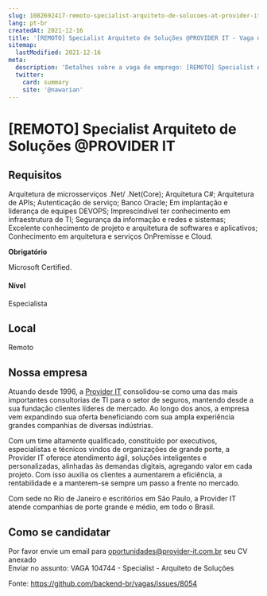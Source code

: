 ```yaml
---
slug: 1082692417-remoto-specialist-arquiteto-de-solucoes-at-provider-it
lang: pt-br
createdAt: 2021-12-16
title: '[REMOTO] Specialist Arquiteto de Soluções @PROVIDER IT - Vaga de Emprego'
sitemap:
  lastModified: 2021-12-16
meta:
  description: 'Detalhes sobre a vaga de emprego: [REMOTO] Specialist Arquiteto de Soluções @PROVIDER IT'
  twitter:
    card: summary
    site: '@nawarian'
---
```


# [REMOTO] Specialist Arquiteto de Soluções @PROVIDER IT

## Requisitos
Arquitetura de microsserviços .Net/ .Net(Core);
Arquitetura C#;
Arquitetura de APIs;
Autenticação de serviço;
Banco Oracle;
Em implantação e liderança de equipes DEVOPS;
Imprescindível ter conhecimento em infraestrutura de TI;
Segurança da informação e redes e sistemas;
Excelente conhecimento de projeto e arquitetura de softwares e aplicativos;
Conhecimento em arquitetura e serviços OnPremisse e Cloud.

**Obrigatório**

Microsoft Certified.

#### Nível
Especialista 

## Local
Remoto

## Nossa empresa

Atuando desde 1996, a [Provider IT](https://provider-it.com.br/) consolidou-se como uma das mais importantes consultorias de TI para o setor de seguros, mantendo desde a sua fundação clientes líderes de mercado. Ao longo dos anos, a empresa vem expandindo sua oferta beneficiando com sua ampla experiência grandes companhias de diversas indústrias.

Com um time altamente qualificado, constituído por executivos, especialistas e técnicos vindos de organizações de grande porte, a Provider IT oferece atendimento ágil, soluções inteligentes e personalizadas, alinhadas às demandas digitais, agregando valor em cada projeto. Com isso auxilia os clientes a aumentarem a eficiência, a rentabilidade e a manterem-se sempre um passo a frente no mercado.

Com sede no Rio de Janeiro e escritórios em São Paulo, a Provider IT atende companhias de porte grande e médio, em todo o Brasil.

## Como se candidatar

Por favor envie um email para oportunidades@provider-it.com.br seu CV anexado  
Enviar no assunto:  VAGA 104744 - Specialist - Arquiteto de Soluções


Fonte: https://github.com/backend-br/vagas/issues/8054